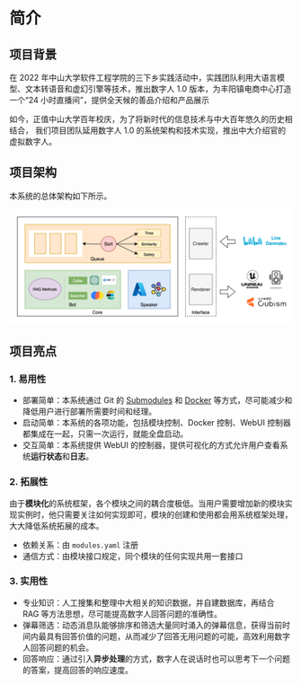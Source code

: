 # 简介

## 项目背景

在 2022 年中山大学软件工程学院的三下乡实践活动中，实践团队利用大语言模型、文本转语音和虚幻引擎等技术，推出数字人 1.0 版本，为丰阳镇电商中心打造一个“24 小时直播间”，提供全天候的善品介绍和产品展示

如今，正值中山大学百年校庆，为了将新时代的信息技术与中大百年悠久的历史相结合，
我们项目团队延用数字人 1.0 的系统架构和技术实现，推出中大介绍官的虚拟数字人。

## 项目架构

本系统的总体架构如下所示。

![总体架构图](./img/module_structure.svg)

## 项目亮点

### 1. 易用性

-   部署简单：本系统通过 Git 的 [Submodules](https://git-scm.com/book/en/v2/Git-Tools-Submodules) 和 [Docker](https://www.docker.com/) 等方式，尽可能减少和降低用户进行部署所需要时间和经理。
-   启动简单：本系统的各项功能，包括模块控制、Docker 控制、WebUI 控制器都集成在一起，只需一次运行，就能全盘启动。
-   交互简单：本系统提供 WebUI 的控制器，提供可视化的方式允许用户查看系统**运行状态**和**日志**。

### 2. 拓展性

由于**模块化**的系统框架，各个模块之间的耦合度极低。当用户需要增加新的模块实现实例时，他只需要关注如何实现即可，模块的创建和使用都会用系统框架处理，大大降低系统拓展的成本。

-   依赖关系：由 `modules.yaml` 注册
-   通信方式：由模块接口规定，同个模块的任何实现共用一套接口

### 3. 实用性

-   专业知识：人工搜集和整理中大相关的知识数据，并自建数据库，再结合 RAG 等方法思想，尽可能提高数字人回答问题的准确性。
-   弹幕筛选：动态消息队能够排序和筛选大量同时涌入的弹幕信息，获得当前时间内最具有回答价值的问题，从而减少了回答无用问题的可能，高效利用数字人回答问题的机会。
-   回答响应：通过引入**异步处理**的方式，数字人在说话时也可以思考下一个问题的答案，提高回答的响应速度。

